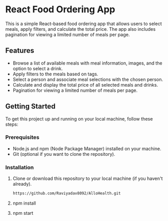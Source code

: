 # React Food Ordering App

This is a simple React-based food ordering app that allows users to select meals, apply filters, and calculate the total price. The app also includes pagination for viewing a limited number of meals per page.

## Features

- Browse a list of available meals with meal information, images, and the option to select a drink.
- Apply filters to the meals based on tags.
- Select a person and associate meal selections with the chosen person.
- Calculate and display the total price of all selected meals and drinks.
- Pagination for viewing a limited number of meals per page.

## Getting Started

To get this project up and running on your local machine, follow these steps:

### Prerequisites

- Node.js and npm (Node Package Manager) installed on your machine.
- Git (optional if you want to clone the repository).

### Installation

1. Clone or download this repository to your local machine (if you haven't already).

   ```bash
   https://github.com/Raviyadav8092/AlloHealth.git


2. npm install

3. npm start


